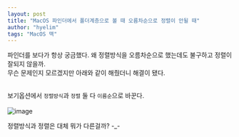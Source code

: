 ```yaml
---
layout: post
title: "MacOS 파인더에서 폴더계층으로 볼 때 오름차순으로 정렬이 안될 때"
author: "hyelim"
tags: "MacOS 맥" 
---
```


파인더를 보다가 항상 궁금했다. 왜 정렬방식을 오름차순으로 했는데도 불구하고 정렬이 잘되지 않을까.<br>
무슨 문제인지 모르겠지만 아래와 같이 해줬더니 해결이 됐다.<br><br>

보기옵션에서 `정렬방식`과 `정렬` 둘 다 `이름순`으로 바꾼다.<br><br>
![image](https://user-images.githubusercontent.com/34228953/33756757-492db2c2-dc3a-11e7-819a-dfe6af3f6fcb.png)<br>

정렬방식과 정렬은 대체 뭐가 다른걸까? -_-
